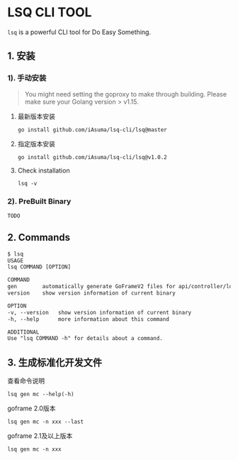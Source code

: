 # LSQ CLI TOOL


`lsq` is a powerful CLI tool for Do Easy Something.

## 1. 安装

### 1). 手动安装

> You might need setting the goproxy to make through building.
> Please make sure your Golang version > v1.15.

1. 最新版本安装
    ```
    go install github.com/iAsuma/lsq-cli/lsq@master
    ```

2. 指定版本安装
    ```
    go install github.com/iAsuma/lsq-cli/lsq@v1.0.2
    ```

3. Check installation
   ```
   lsq -v
   ```
### 2). PreBuilt Binary

    TODO

## 2. Commands
```html
$ lsq
USAGE
lsq COMMAND [OPTION]

COMMAND
gen        automatically generate GoFrameV2 files for api/controller/logic/model
version    show version information of current binary

OPTION
-v, --version   show version information of current binary
-h, --help      more information about this command

ADDITIONAL
Use "lsq COMMAND -h" for details about a command.

```

## 3. 生成标准化开发文件
查看命令说明
```
lsq gen mc --help(-h)
```
goframe 2.0版本
```
lsq gen mc -n xxx --last
```
goframe 2.1及以上版本
```
lsq gen mc -n xxx
```
